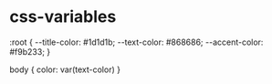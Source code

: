 # css-variables

:root {
--title-color: #1d1d1b;
--text-color: #868686;
--accent-color: #f9b233;
}

body {
color: var(text-color)
}
